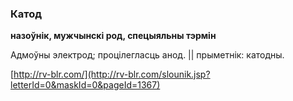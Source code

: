 ### Катод
**назоўнік, мужчынскі род, спецыяльны тэрмін**

Адмоўны электрод; процілегласць анод. || прыметнік: катодны.

<a rel="author">[http://rv-blr.com/](http://rv-blr.com/slounik.jsp?letterId=0&maskId=0&pageId=1367)</a>
